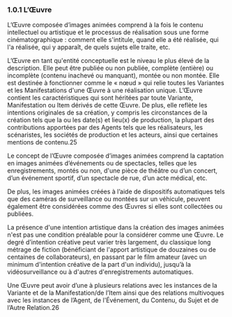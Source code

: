 ### 1.0.1 L’Œuvre   
   
   L’Œuvre composée d’images animées comprend à la fois le contenu intellectuel ou artistique et le processus de réalisation sous une forme cinématographique : comment elle s'intitule, quand elle a été réalisée, qui l'a réalisée, qui y apparaît, de quels sujets elle traite, etc.   
   
   L’Œuvre en tant qu'entité conceptuelle est le niveau le plus élevé de la description. Elle peut être publiée ou non publiée, complète (entière) ou incomplète (contenu inachevé ou manquant), montée ou non montée. Elle est destinée à fonctionner comme le « nœud » qui relie toutes les Variantes et les Manifestations d'une Œuvre à une réalisation unique. L’Œuvre contient les caractéristiques qui sont héritées par toute Variante, Manifestation ou Item dérivés de cette Œuvre. De plus, elle reflète les intentions originales de sa création, y compris les circonstances de la création tels que la ou les date(s) et lieu(x) de production, la plupart des contributions apportées par des Agents tels que les réalisateurs, les scénaristes, les sociétés de production et les acteurs, ainsi que certaines mentions de contenu.25   
   
   Le concept de l’Œuvre composée d’images animées comprend la captation en images animées d’événements ou de spectacles, telles que les enregistrements, montés ou non, d'une pièce de théâtre ou d’un concert, d’un événement sportif, d’un spectacle de rue, d’un acte médical, etc.   
   
   De plus, les images animées créées à l’aide de dispositifs automatiques tels que des caméras de surveillance ou montées sur un véhicule, peuvent également être considérées comme des Œuvres si elles sont collectées ou publiées.   
   
   La présence d'une intention artistique dans la création des images animées n'est pas une condition préalable pour la considérer comme une Œuvre. Le degré d’intention créative peut varier très largement, du classique long métrage de fiction (bénéficiant de l'apport artistique de douzaines ou de centaines de collaborateurs), en passant par le film amateur (avec un minimum d'intention créative de la part d'un individu), jusqu’à la vidéosurveillance ou à d'autres d'enregistrements automatiques.   
   
   Une Œuvre peut avoir d’une à plusieurs relations avec les instances de la Variante et de la Manifestation/de l’Item ainsi que des relations multivoques avec les instances de l’Agent, de l'Événement, du Contenu, du Sujet et de l’Autre Relation.26   
   
   